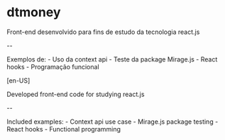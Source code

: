 # dtmoney
Front-end desenvolvido para fins de estudo da tecnologia react.js

--

Exemplos de:
    -   Uso da context api
    -   Teste da package Mirage.js
    -   React hooks
    -   Programação funcional

[en-US]

Developed front-end code for studying react.js

--

Included examples:
    -   Context api use case
    -   Mirage.js package testing
    -   React hooks
    -   Functional programming
